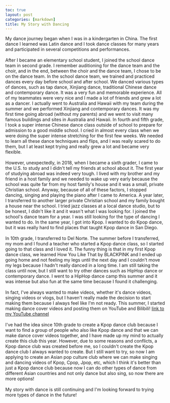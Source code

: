 ```yaml
---
toc: true
layout: post
categories: [markdown]
title: My Story with Dancing
---
```


My dance journey began when I was in a kindergarten in China. The first dance I learned was Latin dance and I took dance classes for many years and participated in several competitions and performances.
<br>
<br>
After I became an elementary school student, I joined the school dance team in second grade. I remember auditioning for the dance team and the choir, and in the end, between the choir and the dance team, I chose to be on the dance team. In the school dance team, we trained and practiced dances every day before school and after school. We danced various types of dances, such as tap dance, Xinjiang dance, traditional Chinese dance and contemporary dance. It was a very fun and memorable experience. All of my teammates were very nice and I made a lot of friends and grew a lot as a dancer. I actually went to Australia and Hawaii with my team during the summer and we performed Xinjiang and contemporary dances. It was my first time going abroad (without my parents) and we went to visit many famous buildings and sites in Australia and Hawaii. In fourth and fifth grade, I took a super intense Chinese dance class outside of school to prepare for admission to a good middle school. I cried in almost every class when we were doing the super intense stretching for the first few weeks. We needed to learn all these dance techniques and flips, and I was really scared to do them, but I at least kept trying and really grew a lot and became very flexible.
<br>
<br>
However, unexpectedly, in 2018, when I became a sixth grader, I came to the U.S. to study and I didn't tell my friends at school about it. The first year of studying abroad was indeed very tough. I lived with my brother and my friend in a host family and we needed to wake up very early because the school was quite far from my host family's house and it was a small, private Christian school. Anyway, because of all of these factors, I stopped dancing, singing and playing the piano after I came to America. A year later, I transferred to another larger private Christian school and my family bought a house near the school. I tried jazz classes at a local dance studio, but to be honest, I didn't like it and it wasn't what I was looking for. I joined the school's dance team for a year. I was still looking for the type of dancing I wanted to do. In the same year, I got into Kpop. I wanted to do Kpop dance, but it was really hard to find places that taught Kpop dance in San Diego.
<br>
<br>
In 10th grade, I transferred to Del Norte. The summer before I transferred, my mom and I found a teacher who started a Kpop dance class, so I started going to that class and I loved it. The funny thing is that in my first Kpop dance class, we learned How You Like That by BLACKPINK and I ended up going home and not feeling my legs until the next day and I couldn't move my legs because I hadn't really danced in a long time. I am still taking the class until now, but I still want to try other dances such as HipHop dance or contemporary dance. I went to a HipHop dance camp this summer and it was intense but also fun at the same time because I found it challenging.
<br>
<br>
In fact, I've always wanted to make videos, whether it's dance videos, singing videos or vlogs, but I haven't really made the decision to start making them because I always feel like I'm not ready. This summer, I started making dance cover videos and posting them on YouTube and Bilibili! [link to my YouTube channel](https://www.youtube.com/channel/UClMECBRPi-WsOoj-UpeJBIQ) 
<br>
<br>
I've had the idea since 10th grade to create a Kpop dance club because I want to find a group of people who also like Kpop dance and that we can make dance cover videos together, and I have made up my mind to actually create this club this year. However, due to some reasons and conflicts, a Kpop dance club was created before me, so I couldn't create the Kpop dance club I always wanted to create. But I still want to try, so now I am applying to create an Asian pop culture club where we can make singing and dancing videos of Kpop, Cpop, Jpop, etc, which I think it's better than just a Kpop dance club because now I can do other types of dance from different Asian countries and not only dance but also sing, so now there are more options! 
<br>
<br>
My story with dance is still continuing and I'm looking forward to trying more types of dance in the future!

